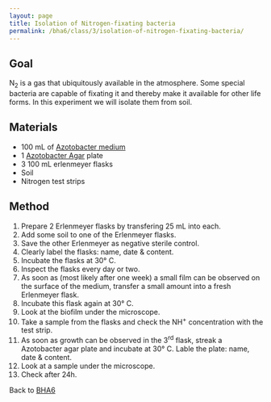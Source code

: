 ```yaml
---
layout: page
title: Isolation of Nitrogen-fixating bacteria
permalink: /bha6/class/3/isolation-of-nitrogen-fixating-bacteria/
---
```


## Goal

N<sub>2</sub> is a gas that ubiquitously available in the atmosphere. Some special bacteria are capable of fixating it and thereby make it available for other life forms. In this experiment we will isolate them from soil.

## Materials

* 100 mL of [Azotobacter medium](/biofactory/annex/cultivation-media/azotobacter-medium/)
* 1 [Azotobacter Agar](/biofactory/annex/cultivation-media/azotobacter-agar/) plate
* 3 100 mL erlenmeyer flasks
* Soil
* Nitrogen test strips

## Method

1. Prepare 2 Erlenmeyer flasks by transfering 25 mL into each.
2. Add some soil to one of the Erlenmeyer flasks.
3. Save the other Erlenmeyer as negative sterile control.
4. Clearly label the flasks: name, date & content.
5. Incubate the flasks at 30&deg; C.
6. Inspect the flasks every day or two.
7. As soon as (most likely after one week)  a small film can be observed on the surface of the medium, transfer a small amount into a fresh Erlenmeyer flask.
8. Incubate this flask again at 30&deg; C.
9. Look at the biofilm under the microscope.
10. Take a sample from the flasks and check the NH<sup>+</sup> concentration with the test strip.
11. As soon as growth can be observed in the 3<sup>rd</sup> flask, streak a Azotobacter agar plate and incubate at 30&deg; C. Lable the plate: name, date & content.
12. Look at a sample under the microscope.
13. Check after 24h.


Back to [BHA6](/bha6/class/3/)
